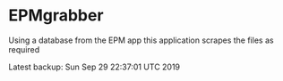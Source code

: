 # EPMgrabber
Using a database from the EPM app this application scrapes the files as required


Latest backup: Sun Sep 29 22:37:01 UTC 2019
